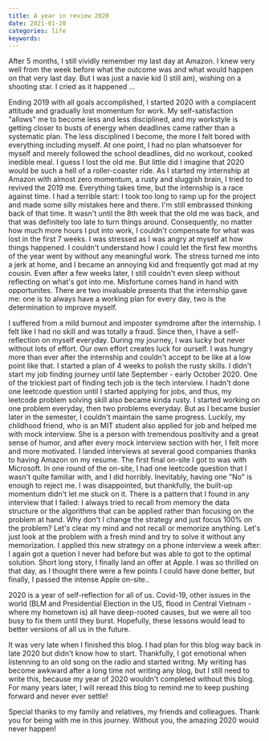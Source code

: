 ```yaml
---
title: A year in review 2020
date: 2021-01-20
categories: life
keywords: 
---
```


After 5 months, I still vividly remember my last day at Amazon. I knew very well from the week before what the outcome was and what would happen on that very last day. But I was just a navie kid (I still am), wishing on a shooting star. I cried as it happened ... 

Ending 2019 with all goals accomplished, I started 2020 with a complacent attitude and gradually lost momentum for work. My self-satisfaction "allows" me to become less and less disciplined, and my workstyle is getting closer to busts of energy when deadlines came rather than a systematic plan. The less disciplined I become, the more I felt bored with everything including myself. At one point, I had no plan whatsoever for myself and merely followed the school deadlines, did no workout, cooked inedible meal. I guess I lost the old me. But little did I imagine that 2020 would be such a hell of a roller-coaster ride. As I started my internship at Amazon with almost zero momentum, a rusty and sluggish brain, I tried to revived the 2019 me. Everything takes time, but the internship is a race against time. I had a terrible start: I took too long to ramp up for the project and made some silly mistakes here and there. I'm still embrassed thinking back of that time. It wasn't until the 8th week that the old me was back, and that was definitely too late to turn things around. Consequently, no matter how much more hours I put into work, I couldn't compensate for what was lost in the first 7 weeks. I was stressed as I was angry at myself at how things happened. I couldn't understand how I could let the first few months of the year went by without any meaningful work. The stress turned me into a jerk at home, and I became an annoying kid and frequently got mad at my cousin. Even after a few weeks later, I still couldn't even sleep without reflecting on what's got into me. Misfortune comes hand in hand with opportunites. There are two invaluable presents that the internship gave me: one is to always have a working plan for every day, two is the determination to improve myself.

I suffered from a mild burnout and imposter symdrome after the internship. I felt like I had no skill and was totally a fraud. Since then, I have a self-reflection on myself everyday. During my journey, I was lucky but never without lots of effort. Our own effort creates luck for ourself. I was hungry more than ever after the internship and couldn't accept to be like at a low point like that. I started a plan of 4 weeks to polish the rusty skills. I didn't start my job finding journey until late September - early October 2020. One of the trickiest part of finding tech job is the tech interview. I hadn't done one leetcode question until I started applying for jobs, and thus, my leetcode problem solving skill also became kinda rusty. I started working on one problem everyday, then two problems everyday. But as I became busier later in the semester, I couldn't maintain the same progress. Luckily, my childhood friend, who is an MIT student also applied for job and helped me with mock interview. She is a person with tremendous positivity and a great sense of humor, and after every mock interview section with her, I felt more and more motivated. I landed interviews at several good companies thanks to having Amazon on my resume. The first final on-site I got to was with Microsoft. In one round of the on-site, I had one leetcode question that I wasn't quite familiar with, and I did horribly. Inevitably, having one "No" is enough to reject me. I was disappointed, but thankfully, the built-up momentum didn't let me stuck on it. There is a pattern that I found in any interview that I failed: I always tried to recall from memory the data structure or the algorithms that can be applied rather than focusing on the problem at hand. Why don't I change the strategy and just focus 100% on the problem? Let's clear my mind and not recall or memorize anything. Let's just look at the problem with a fresh mind and try to solve it without any memorization. I applied this new strategy on a phone interview a week after: I again got a quetion I never had before but was able to got to the optimal solution. Short long story, I finally land an offer at Apple. I was so thrilled on that day, as I thought there were a few points I could have done better, but finally, I passed the intense Apple on-site..

2020 is a year of self-reflection for all of us. Covid-19, other issues in the world (BLM and Presidential Election in the US, flood in Central Vietnam - where my hometown is) all have deep-rooted causes, but we were all too busy to fix them until they burst. Hopefully, these lessons would lead to better versions of all us in the future. 

It was very late when I finished this blog. I had plan for this blog way back in late 2020 but didn't know how to start. Thankfully, I got emotional when listenning to an old song on the radio and started writng. My writing has become awkward after a long time not writing any blog, but I still need to write this, because my year of 2020 wouldn't completed without this blog. For many years later, I will reread this blog to remind me to keep pushing forward and never ever settle!  

Special thanks to my family and relatives, my friends and colleagues. Thank you for being with me in this journey. Without you, the amazing 2020 would never happen!